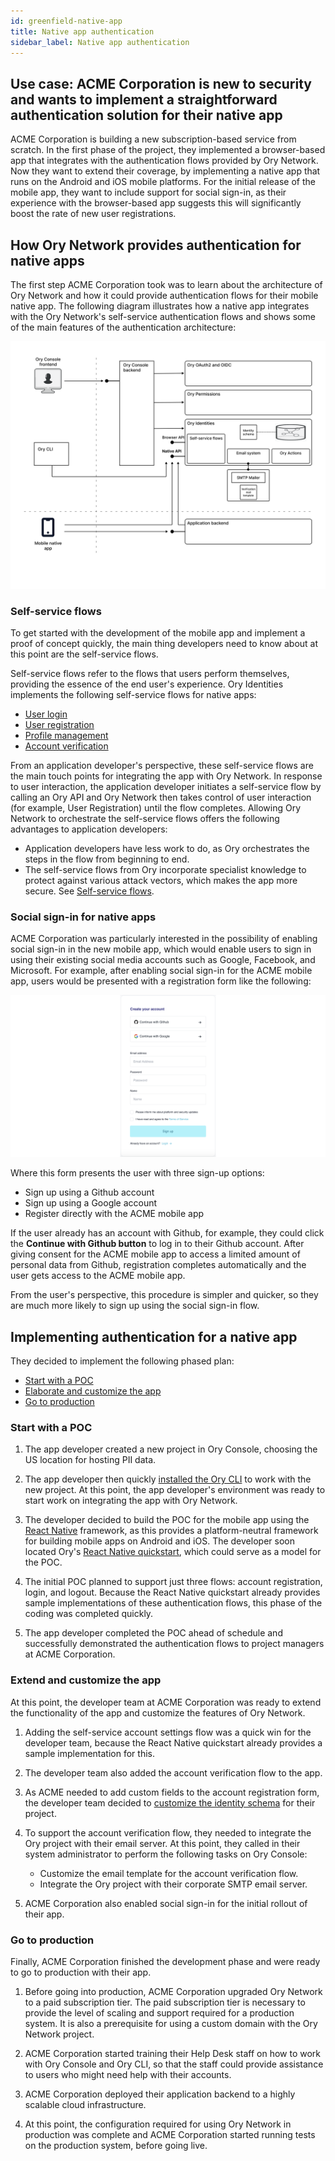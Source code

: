 ```yaml
---
id: greenfield-native-app
title: Native app authentication
sidebar_label: Native app authentication
---
```


## Use case: ACME Corporation is new to security and wants to implement a straightforward authentication solution for their native app

ACME Corporation is building a new subscription-based service from scratch. In the first phase of the project, they implemented a
browser-based app that integrates with the authentication flows provided by Ory Network. Now they want to extend their coverage,
by implementing a native app that runs on the Android and iOS mobile platforms. For the initial release of the mobile app, they
want to include support for social sign-in, as their experience with the browser-based app suggests this will significantly boost
the rate of new user registrations.

## How Ory Network provides authentication for native apps

The first step ACME Corporation took was to learn about the architecture of Ory Network and how it could provide authentication
flows for their mobile native app. The following diagram illustrates how a native app integrates with the Ory Network's
self-service authentication flows and shows some of the main features of the authentication architecture:

![Architecture for native app integrated with Ory Identities](./_static/greenfield-native.svg)

### Self-service flows

To get started with the development of the mobile app and implement a proof of concept quickly, the main thing developers need to
know about at this point are the self-service flows.

Self-service flows refer to the flows that users perform themselves, providing the essence of the end user's experience. Ory
Identities implements the following self-service flows for native apps:

- [User login](https://www.ory.sh/docs/kratos/self-service/flows/user-login)
- [User registration](https://www.ory.sh/docs/kratos/self-service/flows/user-registration)
- [Profile management](https://www.ory.sh/docs/kratos/self-service/flows/user-settings)
- [Account verification](https://www.ory.sh/docs/kratos/self-service/flows/verify-email-account-activation)

From an application developer's perspective, these self-service flows are the main touch points for integrating the app with Ory
Network. In response to user interaction, the application developer initiates a self-service flow by calling an Ory API and Ory
Network then takes control of user interaction (for example, User Registration) until the flow completes. Allowing Ory Network to
orchestrate the self-service flows offers the following advantages to application developers:

- Application developers have less work to do, as Ory orchestrates the steps in the flow from beginning to end.
- The self-service flows from Ory incorporate specialist knowledge to protect against various attack vectors, which makes the app
  more secure. See [Self-service flows](https://www.ory.sh/docs/kratos/self-service).

### Social sign-in for native apps

ACME Corporation was particularly interested in the possibility of enabling social sign-in in the new mobile app, which would
enable users to sign in using their existing social media accounts such as Google, Facebook, and Microsoft. For example, after
enabling social sign-in for the ACME mobile app, users would be presented with a registration form like the following:

![Social sign-in registration form](./_static/social-reg.png)

Where this form presents the user with three sign-up options:

- Sign up using a Github account
- Sign up using a Google account
- Register directly with the ACME mobile app

If the user already has an account with Github, for example, they could click the **Continue with Github button** to log in to
their Github account. After giving consent for the ACME mobile app to access a limited amount of personal data from Github,
registration completes automatically and the user gets access to the ACME mobile app.

From the user's perspective, this procedure is simpler and quicker, so they are much more likely to sign up using the social
sign-in flow.

## Implementing authentication for a native app

They decided to implement the following phased plan:

- [Start with a POC](#start-with-a-poc)
- [Elaborate and customize the app](#elaborate-and-customize-the-app)
- [Go to production](#go-to-production)

### Start with a POC

1. The app developer created a new project in Ory Console, choosing the US location for hosting PII data.

2. The app developer then quickly [installed the Ory CLI](https://www.ory.sh/docs/guides/cli/installation) to work with the new
   project. At this point, the app developer's environment was ready to start work on integrating the app with Ory Network.

3. The developer decided to build the POC for the mobile app using the [React Native](https://reactnative.dev/) framework, as this
   provides a platform-neutral framework for building mobile apps on Android and iOS. The developer soon located Ory's
   [React Native quickstart](https://www.ory.sh/docs/getting-started/integrate-auth/react-native), which could serve as a model
   for the POC.

4. The initial POC planned to support just three flows: account registration, login, and logout. Because the React Native
   quickstart already provides sample implementations of these authentication flows, this phase of the coding was completed
   quickly.

5. The app developer completed the POC ahead of schedule and successfully demonstrated the authentication flows to project
   managers at ACME Corporation.

### Extend and customize the app

At this point, the developer team at ACME Corporation was ready to extend the functionality of the app and customize the features
of Ory Network.

1. Adding the self-service account settings flow was a quick win for the developer team, because the React Native quickstart
   already provides a sample implementation for this.

2. The developer team also added the account verification flow to the app.

3. As ACME needed to add custom fields to the account registration form, the developer team decided to
   [customize the identity schema](https://www.ory.sh/docs/kratos/manage-identities/customize-identity-schema) for their project.

4. To support the account verification flow, they needed to integrate the Ory project with their email server. At this point, they
   called in their system administrator to perform the following tasks on Ory Console:

   - Customize the email template for the account verification flow.
   - Integrate the Ory project with their corporate SMTP email server.

5. ACME Corporation also enabled social sign-in for the initial rollout of their app.

### Go to production

Finally, ACME Corporation finished the development phase and were ready to go to production with their app.

1. Before going into production, ACME Corporation upgraded Ory Network to a paid subscription tier. The paid subscription tier is
   necessary to provide the level of scaling and support required for a production system. It is also a prerequisite for using a
   custom domain with the Ory Network project.

2. ACME Corporation started training their Help Desk staff on how to work with Ory Console and Ory CLI, so that the staff could
   provide assistance to users who might need help with their accounts.

3. ACME Corporation deployed their application backend to a highly scalable cloud infrastructure.

4. At this point, the configuration required for using Ory Network in production was complete and ACME Corporation started running
   tests on the production system, before going live.
